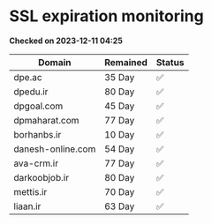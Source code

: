 # SSL expiration monitoring

**Checked on 2023-12-11 04:25**

| Domain | Remained | Status       |
|--------|----------|--------------|
| dpe.ac     | 35 Day   | ✅ |
| dpedu.ir     | 80 Day   | ✅ |
| dpgoal.com     | 45 Day   | ✅ |
| dpmaharat.com     | 77 Day   | ✅ |
| borhanbs.ir     | 10 Day   | ✅ |
| danesh-online.com     | 54 Day   | ✅ |
| ava-crm.ir     | 77 Day   | ✅ |
| darkoobjob.ir     | 80 Day   | ✅ |
| mettis.ir     | 70 Day   | ✅ |
| liaan.ir     | 63 Day   | ✅ |
